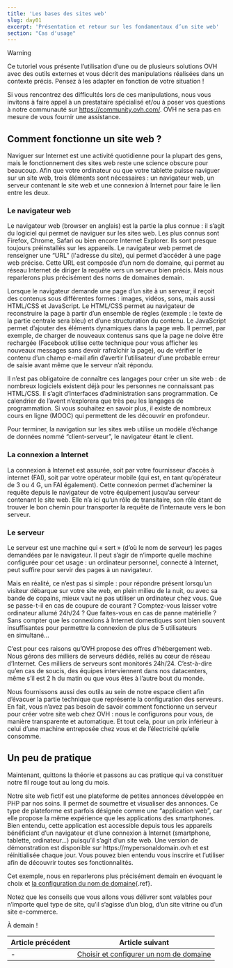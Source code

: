 ```yaml
---
title: 'Les bases des sites web'
slug: day01
excerpt: 'Présentation et retour sur les fondamentaux d’un site web'
section: "Cas d'usage"
---
```


> [!warning]
>
> Ce tutoriel vous présente l’utilisation d’une ou de plusieurs solutions OVH avec des outils externes et vous décrit des manipulations réalisées dans un contexte précis. Pensez à les adapter en fonction de votre situation !
>
> Si vous rencontrez des difficultés lors de ces manipulations, nous vous invitons à faire appel à un prestataire spécialisé et/ou à poser vos questions à notre communauté sur <https://community.ovh.com/>. OVH ne sera pas en mesure de vous fournir une assistance.
>

## Comment fonctionne un site web ?
Naviguer sur Internet est une activité quotidienne pour la plupart des gens, mais le fonctionnement des sites web reste une science obscure pour beaucoup. Afin que votre ordinateur ou que votre tablette puisse naviguer sur un site web, trois éléments sont nécessaires : un navigateur web, un serveur contenant le site web et une connexion à Internet pour faire le lien entre les deux.

### Le navigateur web
Le navigateur web (browser en anglais) est la partie la plus connue : il s’agit du logiciel qui permet de naviguer sur les sites web. Les plus connus sont Firefox, Chrome, Safari ou bien encore Internet Explorer. Ils sont presque toujours préinstallés sur les appareils. Le navigateur web permet de renseigner une “URL” (l'adresse du site), qui permet d’accéder à une page web précise. Cette URL est composée d’un nom de domaine, qui permet au réseau Internet de diriger la requête vers un serveur bien précis. Mais nous reparlerons plus précisément des noms de domaines demain.

Lorsque le navigateur demande une page d’un site à un serveur, il reçoit des contenus sous différentes formes : images, vidéos, sons, mais aussi HTML/CSS et JavaScript. Le HTML/CSS permet au navigateur de reconstruire la page à partir d’un ensemble de règles (exemple : le texte de la partie centrale sera bleu) et d’une structuration du contenu. Le JavaScript permet d’ajouter des éléments dynamiques dans la page web. Il permet, par exemple, de charger de nouveaux contenus sans que la page ne doive être rechargée (Facebook utilise cette technique pour vous afficher les nouveaux messages sans devoir rafraîchir la page), ou de vérifier le contenu d’un champ e-mail afin d’avertir l’utilisateur d’une probable erreur de saisie avant même que le serveur n’ait répondu.

Il n’est pas obligatoire de connaître ces langages pour créer un site web : de nombreux logiciels existent déjà pour les personnes ne connaissant pas HTML/CSS. Il s’agit d’interfaces d’administration sans programmation. Ce calendrier de l’avent n’explorera que très peu les langages de programmation. Si vous souhaitez en savoir plus, il existe de nombreux cours en ligne (MOOC) qui permettent de les découvrir en profondeur.

Pour terminer, la navigation sur les sites web utilise un modèle d’échange de données nommé “client-serveur”, le navigateur étant le client.

### La connexion a Internet
La connexion à Internet est assurée, soit par votre fournisseur d’accès à internet (FAI), soit par votre opérateur mobile (qui est, en tant qu’opérateur de 3 ou 4 G, un FAI également). Cette connexion permet d’acheminer la requête depuis le navigateur de votre équipement jusqu’au serveur contenant le site web. Elle n’a ici qu’un rôle de transitaire, son rôle étant de trouver le bon chemin pour transporter la requête de l’internaute vers le bon serveur.

### Le serveur
Le serveur est une machine qui « sert » (d’où le nom de serveur) les pages demandées par le navigateur. Il peut s’agir de n’importe quelle machine configurée pour cet usage : un ordinateur personnel, connecté à Internet, peut suffire pour servir des pages à un navigateur.

Mais en réalité, ce n’est pas si simple : pour répondre présent lorsqu’un visiteur débarque sur votre site web, en plein milieu de la nuit, ou avec sa bande de copains, mieux vaut ne pas utiliser un ordinateur chez vous. Que se passe-t-il en cas de coupure de courant ? Comptez-vous laisser votre ordinateur allumé 24h/24 ? Que faites-vous en cas de panne matérielle ? Sans compter que les connexions à Internet domestiques sont bien souvent insuffisantes pour permettre la connexion de plus de 5 utilisateurs en simultané…

C’est pour ces raisons qu’OVH propose des offres d’hébergement web. Nous gérons des milliers de serveurs dédiés, reliés au cœur de réseau d’Internet. Ces milliers de serveurs sont monitorés 24h/24. C’est-à-dire qu’en cas de soucis, des équipes interviennent dans nos datacenters, même s’il est 2 h du matin ou que vous êtes à l’autre bout du monde.

Nous fournissons aussi des outils au sein de notre espace client afin d’évacuer la partie technique que représente la configuration des serveurs. En fait, vous n’avez pas besoin de savoir comment fonctionne un serveur pour créer votre site web chez OVH : nous le configurons pour vous, de manière transparente et automatique. Et tout cela, pour un prix inférieur à celui d’une machine entreposée chez vous et de l’électricité qu’elle consomme.

## Un peu de pratique
Maintenant, quittons la théorie et passons au cas pratique qui va constituer notre fil rouge tout au long du mois.

Notre site web fictif est une plateforme de petites annonces développée en PHP par nos soins. Il permet de soumettre et visualiser des annonces. Ce type de plateforme est parfois désignée comme une “application web”, car elle propose la même expérience que les applications des smartphones. Bien entendu, cette application est accessible depuis tous les appareils bénéficiant d’un navigateur et d’une connexion à Internet (smartphone, tablette, ordinateur…) puisqu’il s’agit d’un site web. Une version de démonstration est disponible sur https://<i></i>mypersonaldomain.ovh et est réinitialisée chaque jour. Vous pouvez bien entendu vous inscrire et l’utiliser afin de découvrir toutes ses fonctionnalités.

Cet exemple, nous en reparlerons plus précisément demain en évoquant le choix et [la configuration du nom de domaine](../day02/){.ref}.

Notez que les conseils que vous allons vous délivrer sont valables pour n’importe quel type de site, qu’il s’agisse d’un blog, d’un site vitrine ou d’un site e-commerce.

À demain !

| Article précédent | Article suivant |
|---|---|
| - | [Choisir et configurer un nom de domaine](https://docs.ovh.com/fr/hosting/24-days/day02/) |